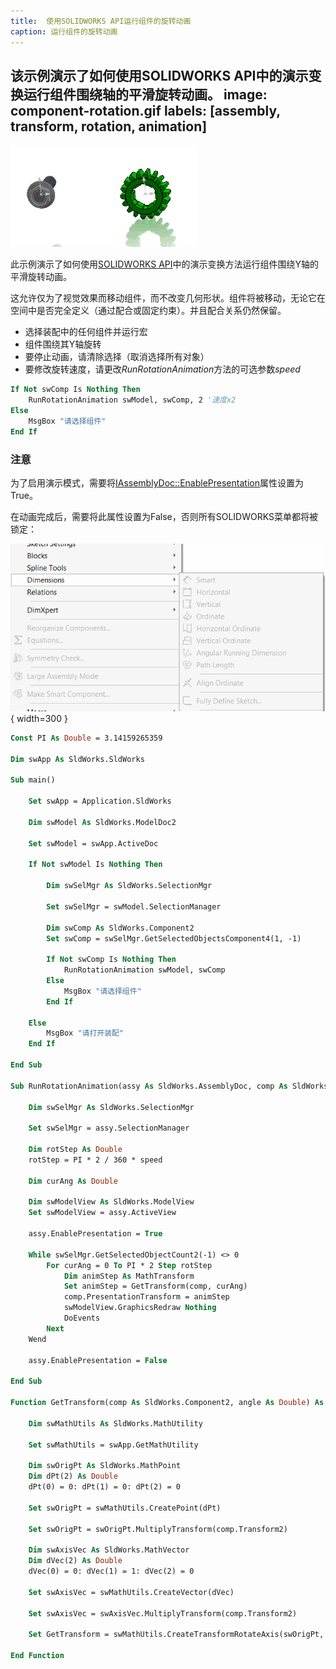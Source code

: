 ```yaml
---
title:  使用SOLIDWORKS API运行组件的旋转动画
caption: 运行组件的旋转动画
---
```

 该示例演示了如何使用SOLIDWORKS API中的演示变换运行组件围绕轴的平滑旋转动画。
image: component-rotation.gif
labels: [assembly, transform, rotation, animation]
---
![组件围绕Y轴的旋转动画](component-rotation.gif)

此示例演示了如何使用[SOLIDWORKS API](https://help.solidworks.com/2012/english/api/sldworksapi/solidworks.interop.sldworks~solidworks.interop.sldworks.icomponent2~presentationtransform.html)中的演示变换方法运行组件围绕Y轴的平滑旋转动画。

这允许仅为了视觉效果而移动组件，而不改变几何形状。组件将被移动，无论它在空间中是否完全定义（通过配合或固定约束）。并且配合关系仍然保留。

* 选择装配中的任何组件并运行宏
* 组件围绕其Y轴旋转
* 要停止动画，请清除选择（取消选择所有对象）
* 要修改旋转速度，请更改*RunRotationAnimation*方法的可选参数*speed*

```vb
If Not swComp Is Nothing Then
    RunRotationAnimation swModel, swComp, 2 '速度x2
Else
    MsgBox "请选择组件"
End If
```

### 注意

为了启用演示模式，需要将[IAssemblyDoc::EnablePresentation](https://help.solidworks.com/2012/english/api/sldworksapi/SOLIDWORKS.Interop.sldworks~SOLIDWORKS.Interop.sldworks.IAssemblyDoc~EnablePresentation.html)属性设置为True。

在动画完成后，需要将此属性设置为False，否则所有SOLIDWORKS菜单都将被锁定：

![装配演示模式中的锁定菜单](locked-menu.png){ width=300 }

```vb
Const PI As Double = 3.14159265359

Dim swApp As SldWorks.SldWorks

Sub main()

    Set swApp = Application.SldWorks
    
    Dim swModel As SldWorks.ModelDoc2
    
    Set swModel = swApp.ActiveDoc
    
    If Not swModel Is Nothing Then
    
        Dim swSelMgr As SldWorks.SelectionMgr
        
        Set swSelMgr = swModel.SelectionManager
        
        Dim swComp As SldWorks.Component2
        Set swComp = swSelMgr.GetSelectedObjectsComponent4(1, -1)
        
        If Not swComp Is Nothing Then
            RunRotationAnimation swModel, swComp
        Else
            MsgBox "请选择组件"
        End If
        
    Else
        MsgBox "请打开装配"
    End If
    
End Sub

Sub RunRotationAnimation(assy As SldWorks.AssemblyDoc, comp As SldWorks.Component2, Optional speed As Double = 1)
    
    Dim swSelMgr As SldWorks.SelectionMgr
        
    Set swSelMgr = assy.SelectionManager
        
    Dim rotStep As Double
    rotStep = PI * 2 / 360 * speed
    
    Dim curAng As Double
    
    Dim swModelView As SldWorks.ModelView
    Set swModelView = assy.ActiveView
            
    assy.EnablePresentation = True
    
    While swSelMgr.GetSelectedObjectCount2(-1) <> 0
        For curAng = 0 To PI * 2 Step rotStep
            Dim animStep As MathTransform
            Set animStep = GetTransform(comp, curAng)
            comp.PresentationTransform = animStep
            swModelView.GraphicsRedraw Nothing
            DoEvents
        Next
    Wend
    
    assy.EnablePresentation = False
    
End Sub

Function GetTransform(comp As SldWorks.Component2, angle As Double) As MathTransform
    
    Dim swMathUtils As SldWorks.MathUtility
    
    Set swMathUtils = swApp.GetMathUtility
    
    Dim swOrigPt As SldWorks.MathPoint
    Dim dPt(2) As Double
    dPt(0) = 0: dPt(1) = 0: dPt(2) = 0
    
    Set swOrigPt = swMathUtils.CreatePoint(dPt)
    
    Set swOrigPt = swOrigPt.MultiplyTransform(comp.Transform2)
    
    Dim swAxisVec As SldWorks.MathVector
    Dim dVec(2) As Double
    dVec(0) = 0: dVec(1) = 1: dVec(2) = 0
    
    Set swAxisVec = swMathUtils.CreateVector(dVec)
    
    Set swAxisVec = swAxisVec.MultiplyTransform(comp.Transform2)
    
    Set GetTransform = swMathUtils.CreateTransformRotateAxis(swOrigPt, swAxisVec, angle)
    
End Function
```